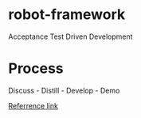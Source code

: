 # robot-framework
Acceptance Test Driven Development

# Process
Discuss - Distill - Develop - Demo

[Referrence link](http://rtomac.github.io/robotframework-selenium2library/doc/Selenium2Library.html)
